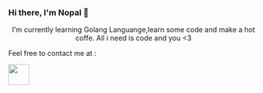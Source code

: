 ### Hi there, I'm Nopal 👋

<p align="center">I'm currently learning Golang Languange,learn some code and make a hot coffe.
  All i need is code and you <3
</p>


Feel free to contact me at :

<a href="facebook.com/nopallls"><img src="https://icon-library.com/images/facebook-icon-jpg-download/facebook-icon-jpg-download-5.jpg" style="width:42px;height:42px;"></a>

<!--
**nopalls/nopalls** is a ✨ _special_ ✨ repository because its `README.md` (this file) appears on your GitHub profile.

Here are some ideas to get you started:

- 🔭 I’m currently working on ...
- 🌱 I’m currently learning Golang Languange
- 👯 I’m looking to collaborate on ...
- 🤔 I’m looking for help with a smile and grab a coffee
- 💬 Ask me about myself and my repo
- 📫 How to reach me: Here you go <link href="facebook.com/nopallls">
- 😄 Pronouns: ...
- ⚡ Fun fact: ...
-->
